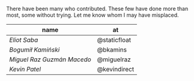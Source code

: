 There have been many who contributed.  These few have done more than most, some without trying.  Let me know whom I may have misplaced.

| name | at |
|------|----|
| _Eliot Saba_ | @staticfloat |
| _Bogumił Kamiński_ | @bkamins |
| _Miguel Raz Guzmán Macedo_ | @miguelraz |
| _Kevin Patel_ | @kevindirect |

